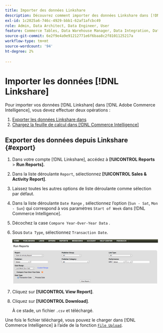 ```yaml
---
title: Importer des données Linkshare
description: Découvrez comment importer des données Linkshare dans [!DNL Commerce Intelligence].
exl-id: 1c2025a6-746c-4929-bbb1-62af1afcbc49
role: Admin, Data Architect, Data Engineer, User
feature: Commerce Tables, Data Warehouse Manager, Data Integration, Data Import/Export
source-git-commit: 6e2f9e4a9e91212771e6f6baa8c2f8101125217a
workflow-type: tm+mt
source-wordcount: '94'
ht-degree: 2%

---
```


# Importer les données [!DNL Linkshare]

Pour importer vos données [!DNL Linkshare] dans [!DNL Adobe Commerce Intelligence], vous devez effectuer deux opérations :

1. [Exporter les données Linkshare dans ](#export)
1. [Chargez la feuille de calcul dans  [!DNL Commerce Intelligence]](../connecting-data/using-file-uploader.md)

## Exporter des données depuis Linkshare {#export}

1. Dans votre compte [!DNL Linkshare], accédez à **[!UICONTROL Reports** > **Run Reports].**

1. Dans la liste déroulante `Report`, sélectionnez **[!UICONTROL Sales & Activity Report]**.

1. Laissez toutes les autres options de liste déroulante comme sélection par défaut.

1. Dans la liste déroulante `Date Range` , sélectionnez l’option (`Sun - Sat`, `Mon - Sun`) qui correspond à vos paramètres `Start of Week` dans [!DNL Commerce Intelligence].

1. Décochez la case `Compare Year-Over-Year Data` .

1. Sous `Data Type`, sélectionnez `Transaction Date`.

   ![import\_linkshare\_data.png](../../../assets/importing_linkshare_data.png)

1. Cliquez sur **[!UICONTROL View Report]**.

1. Cliquez sur **[!UICONTROL Download]**.

   À ce stade, un fichier `.csv` et téléchargé.

Une fois le fichier téléchargé, vous pouvez le charger dans [!DNL Commerce Intelligence] à l’aide de la fonction [`File Upload`](../connecting-data/using-file-uploader.md).
